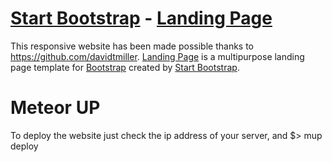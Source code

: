 # [Start Bootstrap](http://startbootstrap.com/) - [Landing Page](http://startbootstrap.com/template-overviews/landing-page/)


This responsive website has been made possible thanks to https://github.com/davidtmiller.
[Landing Page](http://startbootstrap.com/template-overviews/landing-page/) is a multipurpose landing page template for [Bootstrap](http://getbootstrap.com/) created by [Start Bootstrap](http://startbootstrap.com/).


Meteor UP
=========

To deploy the website just check the ip address of your server, and 
$> mup deploy